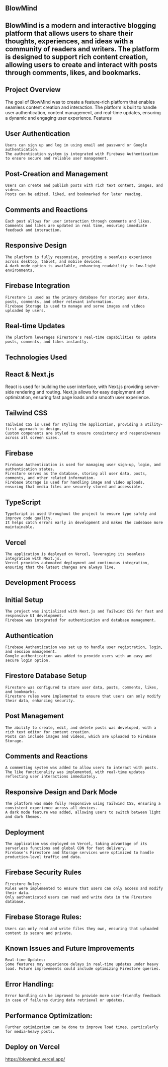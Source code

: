 ## BlowMind

## BlowMind is a modern and interactive blogging platform that allows users to share their thoughts, experiences, and ideas with a community of readers and writers. The platform is designed to support rich content creation, allowing users to create and interact with posts through comments, likes, and bookmarks.

## Project Overview
The goal of BlowMind was to create a feature-rich platform that enables seamless content creation and interaction. The platform is built to handle user authentication, content management, and real-time updates, ensuring a dynamic and engaging user experience.
Features

## 	User Authentication
	Users can sign up and log in using email and password or Google authentication.
	The authentication system is integrated with Firebase Authentication to ensure secure and reliable user management.

## 	Post-Creation and Management
	Users can create and publish posts with rich text content, images, and videos.
	Posts can be edited, liked, and bookmarked for later reading.

## 	Comments and Reactions
	Each post allows for user interaction through comments and likes.
	Comments and likes are updated in real time, ensuring immediate feedback and interaction.
 
## 	Responsive Design
	The platform is fully responsive, providing a seamless experience across desktop, tablet, and mobile devices.
	A dark mode option is available, enhancing readability in low-light environments.
 
## 	Firebase Integration
	Firestore is used as the primary database for storing user data, posts, comments, and other relevant information.
	Firebase Storage is used to manage and serve images and videos uploaded by users.
 
## 	Real-time Updates
	The platform leverages Firestore's real-time capabilities to update posts, comments, and likes instantly.
 
## Technologies Used

##	React & Next.js
  React is used for building the user interface, with Next.js providing server-side rendering and routing.
	Next.js allows for easy deployment and optimization, ensuring fast page loads and a smooth user experience.
 
## 	Tailwind CSS
	Tailwind CSS is used for styling the application, providing a utility-first approach to design.
	Custom components are styled to ensure consistency and responsiveness across all screen sizes.
 
## 	Firebase
	Firebase Authentication is used for managing user sign-up, login, and authentication states.
	Firestore serves as the database, storing all user data, posts, comments, and other related information.
	Firebase Storage is used for handling image and video uploads, ensuring that media files are securely stored and accessible.
 
## 	TypeScript
	TypeScript is used throughout the project to ensure type safety and improve code quality.
	It helps catch errors early in development and makes the codebase more maintainable.

## 	Vercel
	The application is deployed on Vercel, leveraging its seamless integration with Next.js.
	Vercel provides automated deployment and continuous integration, ensuring that the latest changes are always live.
 
## Development Process

## 	Initial Setup
	The project was initialized with Next.js and Tailwind CSS for fast and responsive UI development.
	Firebase was integrated for authentication and database management.
 
## 	Authentication
	Firebase Authentication was set up to handle user registration, login, and session management.
	Google authentication was added to provide users with an easy and secure login option.
 
## 	Firestore Database Setup
	Firestore was configured to store user data, posts, comments, likes, and bookmarks.
	Firestore rules were implemented to ensure that users can only modify their data, enhancing security.
 
## 	Post Management
	The ability to create, edit, and delete posts was developed, with a rich text editor for content creation.
	Posts can include images and videos, which are uploaded to Firebase Storage.
 
## 	Comments and Reactions
	A commenting system was added to allow users to interact with posts.
	The like functionality was implemented, with real-time updates reflecting user interactions immediately.
 
## 	Responsive Design and Dark Mode
	The platform was made fully responsive using Tailwind CSS, ensuring a consistent experience across all devices.
	A dark mode feature was added, allowing users to switch between light and dark themes.
 
## 	Deployment
	The application was deployed on Vercel, taking advantage of its serverless functions and global CDN for fast delivery.
	Firebase's Firestore and Storage services were optimized to handle production-level traffic and data.
 
## Firebase Security Rules
	Firestore Rules:
	Rules were implemented to ensure that users can only access and modify their data.
	Only authenticated users can read and write data in the Firestore database.
 
## 	Firebase Storage Rules:
	Users can only read and write files they own, ensuring that uploaded content is secure and private.
 
## Known Issues and Future Improvements
	Real-time Updates:
	Some features may experience delays in real-time updates under heavy load. Future improvements could include optimizing Firestore queries.
 
## 	Error Handling:
	Error handling can be improved to provide more user-friendly feedback in case of failures during data retrieval or updates.
 
##	Performance Optimization:
	Further optimization can be done to improve load times, particularly for media-heavy posts.




## Deploy on Vercel
https://blowmind.vercel.app/
